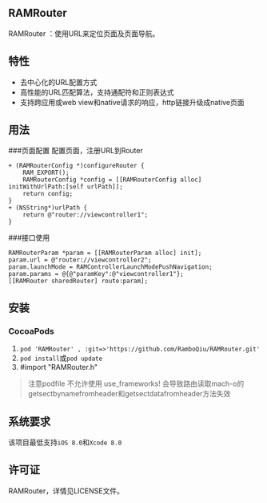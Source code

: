RAMRouter
---
RAMRouter ：使用URL来定位页面及页面导航。

特性
---
* 去中心化的URL配置方式
* 高性能的URL匹配算法，支持通配符和正则表达式
* 支持跨应用或web view和native请求的响应，http链接升级成native页面

用法
---
###页面配置
配置页面，注册URL到Router
```
+ (RAMRouterConfig *)configureRouter {
    RAM_EXPORT();
    RAMRouterConfig *config = [[RAMRouterConfig alloc] initWithUrlPath:[self urlPath]];
    return config;
}
+ (NSString*)urlPath {
    return @"router://viewcontroller1";
}
```

###接口使用
```
RAMRouterParam *param = [[RAMRouterParam alloc] init];
param.url = @"router://viewcontroller2";
param.launchMode = RAMControllerLaunchModePushNavigation;
param.params = @{@"paramKey":@"viewcontroller1"};
[[RAMRouter sharedRouter] route:param];
```

安装
---
###	CocoaPods
1. `pod 'RAMRouter' , :git=>'https://github.com/RamboQiu/RAMRouter.git'`
2. `pod install`或`pod update`
3. \#import "RAMRouter.h"

> 注意podfile 不允许使用 use_frameworks! 会导致路由读取mach-o的getsectbynamefromheader和getsectdatafromheader方法失效
	
系统要求
---

该项目最低支持`iOS 8.0`和`Xcode 8.0`

许可证
---

RAMRouter，详情见LICENSE文件。